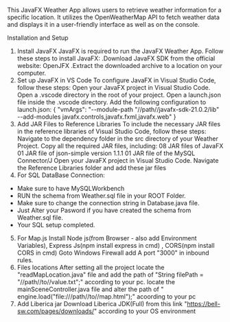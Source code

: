 This JavaFX Weather App allows users to retrieve weather information for a specific location. It utilizes the OpenWeatherMap API to fetch weather data and displays it in a user-friendly interface as well as on the console.

Installation and Setup
1. Install JavaFX
JavaFX is required to run the JavaFX Weather App. Follow these steps to install JavaFX:
  .Download JavaFX SDK from the official website: OpenJFX
  .Extract the downloaded archive to a location on your computer.
2. Set up JavaFX in VS Code
To configure JavaFX in Visual Studio Code, follow these steps:
Open your JavaFX project in Visual Studio Code.
Open a .vscode directory in the root of your project.
Open a launch.json file inside the .vscode directory.
Add the following configuration to launch.json:
{
 "vmArgs": "--module-path \"//path//javafx-sdk-21.0.2/lib\" --add-modules javafx.controls,javafx.fxml,javafx.web"
}
3. Add JAR Files to Reference Libraries
To include the necessary JAR files in the reference libraries of Visual Studio Code, follow these steps:
Navigate to the dependency folder in the src directory of your Weather Project.
Copy all the required JAR files, including:
08 JAR files of JavaFX
01 JAR file of json-simple version 1.1.1
01 JAR file of the MySQL Connector/J
Open your JavaFX project in Visual Studio Code.
Navigate the Reference Libraries folder and add these jar files
5. For SQL DataBase Connection:
  - Make sure to have MySQLWorkbench
  - RUN the schema from Weather.sql file in your ROOT Folder.
  - Make sure to change the connection string in Database.java file.
  - Just Alter your Pasword if you have created the schema from Weather.sql file.
  - Your SQL setup completed.
5. For Map.js
Install Node js(from Browser - also add Environment Variables), Express Js(npm install express in cmd) , CORS(npm install CORS in cmd)
Goto Windows Firewall add A port "3000" in inbound rules.
6. Files locations
After setting all the project
locate the "readMapLocation.java" file and add the path of "String filePath = "//path//to//value.txt";" according to your pc.
locate the mainSceneController.java file and alter the path of " engine.load("file:///path//to//map.html");" acoording to your pc
7. Add Liberica jar
Download Liberica JDK(Full) from this link "https://bell-sw.com/pages/downloads/" according to your OS environment
